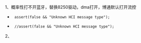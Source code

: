 1、概率性打不开蓝牙，替换8250驱动，dma打开，博通默认打开流控
-      assert(false && "Unknown HCI message type");
+      //assert(false && "Unknown HCI message type");

2、
